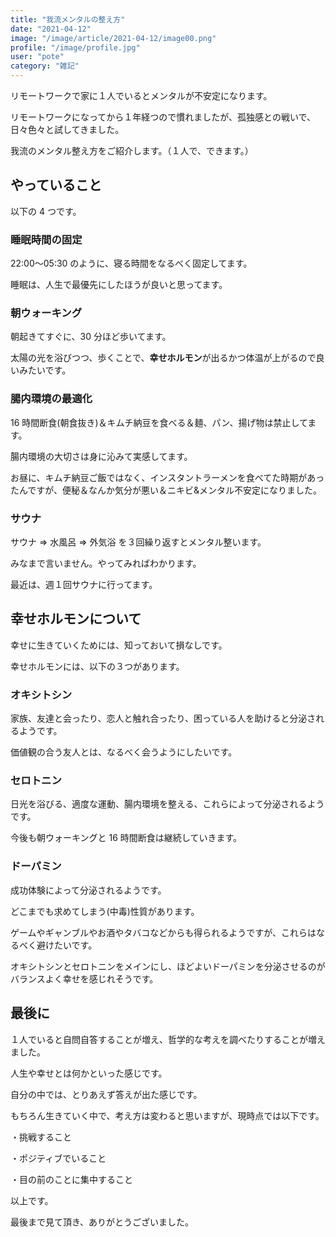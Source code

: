 ```yaml
---
title: "我流メンタルの整え方"
date: "2021-04-12"
image: "/image/article/2021-04-12/image00.png"
profile: "/image/profile.jpg"
user: "pote"
category: "雑記"
---
```


リモートワークで家に１人でいるとメンタルが不安定になります。

リモートワークになってから１年経つので慣れましたが、孤独感との戦いで、日々色々と試してきました。

我流のメンタル整え方をご紹介します。（１人で、できます。）

## やっていること

以下の 4 つです。

### 睡眠時間の固定

22:00〜05:30 のように、寝る時間をなるべく固定してます。

睡眠は、人生で最優先にしたほうが良いと思ってます。

### 朝ウォーキング

朝起きてすぐに、30 分ほど歩いてます。

太陽の光を浴びつつ、歩くことで、**幸せホルモン**が出るかつ体温が上がるので良いみたいです。

### 腸内環境の最適化

16 時間断食(朝食抜き)＆キムチ納豆を食べる＆麺、パン、揚げ物は禁止してます。

腸内環境の大切さは身に沁みて実感してます。

お昼に、キムチ納豆ご飯ではなく、インスタントラーメンを食べてた時期があったんですが、便秘＆なんか気分が悪い＆ニキビ&メンタル不安定になりました。

### サウナ

サウナ => 水風呂 => 外気浴 を３回繰り返すとメンタル整います。

みなまで言いません。やってみればわかります。

最近は、週１回サウナに行ってます。

## 幸せホルモンについて

幸せに生きていくためには、知っておいて損なしです。

幸せホルモンには、以下の３つがあります。

### オキシトシン

家族、友達と会ったり、恋人と触れ合ったり、困っている人を助けると分泌されるようです。

価値観の合う友人とは、なるべく会うようにしたいです。

### セロトニン

日光を浴びる、適度な運動、腸内環境を整える、これらによって分泌されるようです。

今後も朝ウォーキングと 16 時間断食は継続していきます。

### ドーパミン

成功体験によって分泌されるようです。

どこまでも求めてしまう(中毒)性質があります。

ゲームやギャンブルやお酒やタバコなどからも得られるようですが、これらはなるべく避けたいです。

オキシトシンとセロトニンをメインにし、ほどよいドーパミンを分泌させるのがバランスよく幸せを感じれそうです。

## 最後に

１人でいると自問自答することが増え、哲学的な考えを調べたりすることが増えました。

人生や幸せとは何かといった感じです。

自分の中では、とりあえず答えが出た感じです。

もちろん生きていく中で、考え方は変わると思いますが、現時点では以下です。

・挑戦すること

・ポジティブでいること

・目の前のことに集中すること

以上です。

最後まで見て頂き、ありがとうございました。
